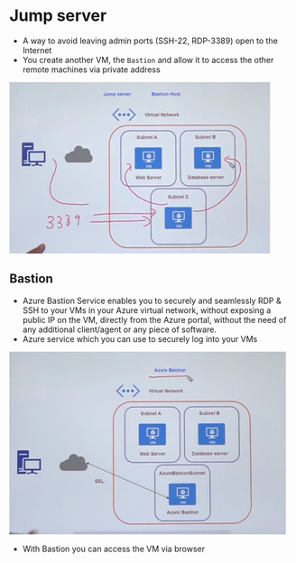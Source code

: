 # Jump server

- A way to avoid leaving admin ports (SSH-22, RDP-3389) open to the Internet
- You create another VM, the `Bastion` and allow it to access the other remote machines via private address

![Jump Server](../images/jump-server.png)

## Bastion

- Azure Bastion Service enables you to securely and seamlessly RDP & SSH to your VMs in your Azure virtual network, without exposing a public IP on the VM, directly from the Azure portal, without the need of any additional client/agent or any piece of software.
- Azure service which you can use to securely log into your VMs

![Azure Bastion](../images/bastion.png)

- With Bastion you can access the VM via browser
